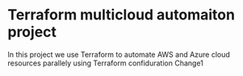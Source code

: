 # Terraform multicloud automaiton project
In this project we use Terraform to automate AWS and Azure cloud resources parallely using Terraform confiduration
Change1
